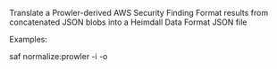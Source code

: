 Translate a Prowler-derived AWS Security Finding Format results from concatenated JSON blobs into a Heimdall Data Format JSON file

Examples:

saf normalize:prowler -i <prowler-asff-json> -o <hdf-scan-results-json>
